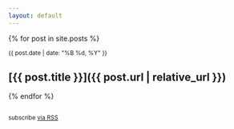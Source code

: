 ```yaml
---
layout: default
---
```


{% for post in site.posts %}
<p style="margin-bottom: 0;"><small>{{ post.date | date: "%B %d, %Y" }}</small></p>

## [{{ post.title }}]({{ post.url | relative_url }})

{% endfor %}
<p style="margin-top: 2em;"><small>subscribe <a href="{{ "/feed.xml" | relative_url }}">via RSS</a></small></p>
